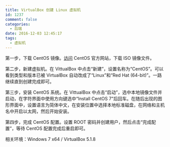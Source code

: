 ```yaml
---
title: VirtualBox 创建 Linux 虚拟机
id: 1237
comment: false
categories:
  - 后端
date: 2016-12-03 12:45:17
tags:
  - 虚拟机
---
```


第一步，下载 CentOS 镜像。[访问](http://www.centos.org) CentOS 官方网站，下载 ISO 镜像文件。

第二步，新建虚拟机。在 VittualBox 中点击“新建”，设置名称为“CentOS”。<!--more-->可以看到类型和版本已被 VirtualBox 自动改成了“Linux”和“Red Hat (64-bit)”。一路继续直到创建完成即可。

第三步，安装 CentOS 系统。在 VittualBox 中点击“启动”，选中本地镜像文件并启动，在字符界面中使用方向键选中“Install CentOS 7”后回车。在随后出现的图形界面中，设置语言为简体中文，在安装位置中选择本地标准磁盘，在网络和主机名中开启以太网，然后开始安装。

第四步，完成 CentOS 配置。设置 ROOT 密码并创建用户，然后点击“完成配置”，等待 CentOS 配置完成后重启即可。

相关环境：Windows 7 x64 / VirtualBox 5.1.8